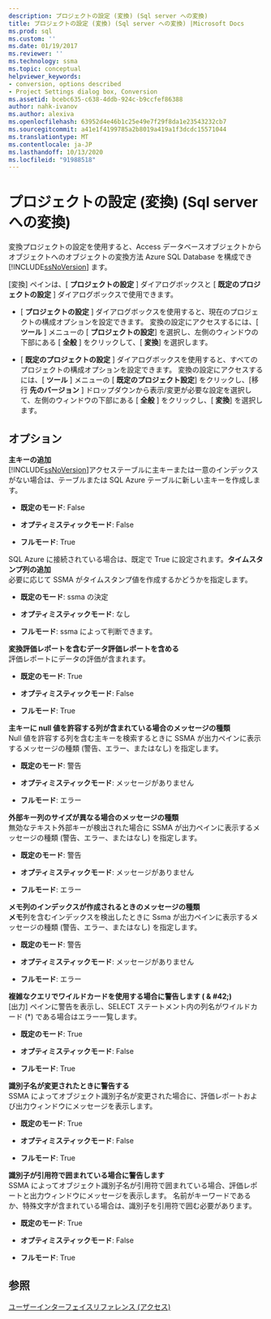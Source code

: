 ```yaml
---
description: プロジェクトの設定 (変換) (Sql server への変換)
title: プロジェクトの設定 (変換) (Sql server への変換) |Microsoft Docs
ms.prod: sql
ms.custom: ''
ms.date: 01/19/2017
ms.reviewer: ''
ms.technology: ssma
ms.topic: conceptual
helpviewer_keywords:
- conversion, options described
- Project Settings dialog box, Conversion
ms.assetid: bcebc635-c638-4ddb-924c-b9ccfef86388
author: nahk-ivanov
ms.author: alexiva
ms.openlocfilehash: 63952d4e46b1c25e49e7f29f8da1e23543232cb7
ms.sourcegitcommit: a41e1f4199785a2b8019a419a1f3dcdc15571044
ms.translationtype: MT
ms.contentlocale: ja-JP
ms.lasthandoff: 10/13/2020
ms.locfileid: "91988518"
---
```

# <a name="project-settings-conversion-accesstosql"></a>プロジェクトの設定 (変換) (Sql server への変換)
変換プロジェクトの設定を使用すると、Access データベースオブジェクトからオブジェクトへのオブジェクトの変換方法 Azure SQL Database を構成でき [!INCLUDE[ssNoVersion](../../includes/ssnoversion-md.md)] ます。  
  
[変換] ペインは、[ **プロジェクトの設定** ] ダイアログボックスと [ **既定のプロジェクトの設定** ] ダイアログボックスで使用できます。  
  
-   [ **プロジェクトの設定** ] ダイアログボックスを使用すると、現在のプロジェクトの構成オプションを設定できます。 変換の設定にアクセスするには、[ **ツール** ] メニューの [ **プロジェクトの設定**] を選択し、左側のウィンドウの下部にある [ **全般** ] をクリックして、[ **変換**] を選択します。  
  
-   [ **既定のプロジェクトの設定** ] ダイアログボックスを使用すると、すべてのプロジェクトの構成オプションを設定できます。 変換の設定にアクセスするには、[ **ツール** ] メニューの [ **既定のプロジェクト設定**] をクリックし、[移行 **先のバージョン** ] ドロップダウンから表示/変更が必要な設定を選択して、左側のウィンドウの下部にある [ **全般** ] をクリックし、[ **変換**] を選択します。  
  
## <a name="options"></a>オプション  
**主キーの追加**  
[!INCLUDE[ssNoVersion](../../includes/ssnoversion-md.md)]アクセステーブルに主キーまたは一意のインデックスがない場合は、テーブルまたは SQL Azure テーブルに新しい主キーを作成します。  
  
-   **既定のモード**: False  
  
-   **オプティミスティックモード**: False  
  
-   **フルモード**: True  
  
SQL Azure に接続されている場合は、既定で True に設定されます。**タイムスタンプ列の追加**  
必要に応じて SSMA がタイムスタンプ値を作成するかどうかを指定します。  
  
-   **既定のモード**: ssma の決定  
  
-   **オプティミスティックモード**: なし  
  
-   **フルモード**: ssma によって判断できます。  
  
**変換評価レポートを含むデータ評価レポートを含める**  
評価レポートにデータの評価が含まれます。  
  
-   **既定のモード**: True  
  
-   **オプティミスティックモード**: False  
  
-   **フルモード**: True  
  
**主キーに null 値を許容する列が含まれている場合のメッセージの種類**  
Null 値を許容する列を含む主キーを検索するときに SSMA が出力ペインに表示するメッセージの種類 (警告、エラー、またはなし) を指定します。  
  
-   **既定のモード**: 警告  
  
-   **オプティミスティックモード**: メッセージがありません  
  
-   **フルモード**: エラー  
  
**外部キー列のサイズが異なる場合のメッセージの種類**  
無効なテキスト外部キーが検出された場合に SSMA が出力ペインに表示するメッセージの種類 (警告、エラー、またはなし) を指定します。  
  
-   **既定のモード**: 警告  
  
-   **オプティミスティックモード**: メッセージがありません  
  
-   **フルモード**: エラー  
  
**メモ列のインデックスが作成されるときのメッセージの種類**  
**メモ**列を含むインデックスを検出したときに Ssma が出力ペインに表示するメッセージの種類 (警告、エラー、またはなし) を指定します。  
  
-   **既定のモード**: 警告  
  
-   **オプティミスティックモード**: メッセージがありません  
  
-   **フルモード**: エラー  
  
**複雑なクエリでワイルドカードを使用する場合に警告します ( \& #42;)**  
[出力] ペインに警告を表示し、SELECT ステートメント内の列名がワイルドカード (*) である場合はエラー一覧します。  
  
-   **既定のモード**: True  
  
-   **オプティミスティックモード**: False  
  
-   **フルモード**: True  
  
**識別子名が変更されたときに警告する**  
SSMA によってオブジェクト識別子名が変更された場合に、評価レポートおよび出力ウィンドウにメッセージを表示します。  
  
-   **既定のモード**: True  
  
-   **オプティミスティックモード**: False  
  
-   **フルモード**: True  
  
**識別子が引用符で囲まれている場合に警告します**  
SSMA によってオブジェクト識別子名が引用符で囲まれている場合、評価レポートと出力ウィンドウにメッセージを表示します。 名前がキーワードであるか、特殊文字が含まれている場合は、識別子を引用符で囲む必要があります。  
  
-   **既定のモード**: True  
  
-   **オプティミスティックモード**: False  
  
-   **フルモード**: True  
  
## <a name="see-also"></a>参照  
[ユーザーインターフェイスリファレンス (アクセス)](./user-interface-reference-accesstosql.md)  
